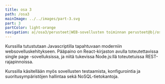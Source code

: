 ```yaml
---
title: osa 3
path: /osa3
mainImage: ../../images/part-3.svg
part: 3
partColor: light-orange
navigation: a|/osa3/perusteet|WEB-sovellusten toiminnan perusteet@b|/osa3/node-express|Node.js/Express@c|/osa3/mongo|Mongo@d|/osa3/konfiguraatiot|Konfiguraatiot
---
```


<div class="intro">

Kurssilla tutustutaan Javascriptilla tapahtuvaan moderniin websovelluskehitykseen. Pääpaino on React-kirjaston avulla toteutettavissa single page -sovelluksissa, ja niitä tukevissa Node.js:llä toteutetuissa REST-rajapinnoissa.

Kurssilla käsitellään myös sovellusten testaamista, konfigurointia ja suoritusympäristöjen hallintaa sekä NoSQL-tietokantoja.

</div>
